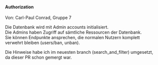 #### Authorization 

Von: Carl-Paul Conrad,  Gruppe 7

Die Datenbank wird mit Admin accounts initialisiert.  
Die Admins haben Zugriff auf sämtliche Ressourcen der Datenbank.  
Sie können Endpunkte ansprechen, die normalen Nutzern komplett verwehrt bleiben (users/ban, unban).


Die Hinweise habe ich im neuesten branch (search_and_filter) umgesetzt, da dieser PR schon gemergt war.